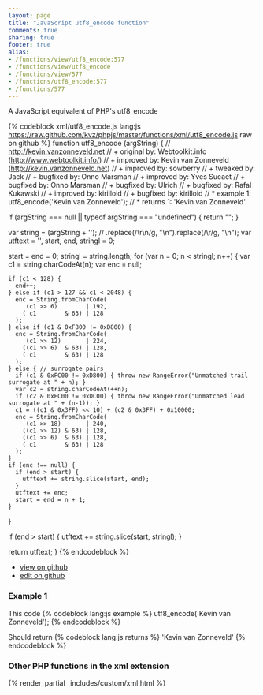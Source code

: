 ```yaml
---
layout: page
title: "JavaScript utf8_encode function"
comments: true
sharing: true
footer: true
alias:
- /functions/view/utf8_encode:577
- /functions/view/utf8_encode
- /functions/view/577
- /functions/utf8_encode:577
- /functions/577
---
```

<!-- Generated by Rakefile:build -->
A JavaScript equivalent of PHP's utf8_encode

{% codeblock xml/utf8_encode.js lang:js https://raw.github.com/kvz/phpjs/master/functions/xml/utf8_encode.js raw on github %}
function utf8_encode (argString) {
  // http://kevin.vanzonneveld.net
  // +   original by: Webtoolkit.info (http://www.webtoolkit.info/)
  // +   improved by: Kevin van Zonneveld (http://kevin.vanzonneveld.net)
  // +   improved by: sowberry
  // +    tweaked by: Jack
  // +   bugfixed by: Onno Marsman
  // +   improved by: Yves Sucaet
  // +   bugfixed by: Onno Marsman
  // +   bugfixed by: Ulrich
  // +   bugfixed by: Rafal Kukawski
  // +   improved by: kirilloid
  // +   bugfixed by: kirilloid
  // *     example 1: utf8_encode('Kevin van Zonneveld');
  // *     returns 1: 'Kevin van Zonneveld'

  if (argString === null || typeof argString === "undefined") {
    return "";
  }

  var string = (argString + ''); // .replace(/\r\n/g, "\n").replace(/\r/g, "\n");
  var utftext = '',
    start, end, stringl = 0;

  start = end = 0;
  stringl = string.length;
  for (var n = 0; n < stringl; n++) {
    var c1 = string.charCodeAt(n);
    var enc = null;

    if (c1 < 128) {
      end++;
    } else if (c1 > 127 && c1 < 2048) {
      enc = String.fromCharCode(
         (c1 >> 6)        | 192,
        ( c1        & 63) | 128
      );
    } else if (c1 & 0xF800 != 0xD800) {
      enc = String.fromCharCode(
         (c1 >> 12)       | 224,
        ((c1 >> 6)  & 63) | 128,
        ( c1        & 63) | 128
      );
    } else { // surrogate pairs
      if (c1 & 0xFC00 != 0xD800) { throw new RangeError("Unmatched trail surrogate at " + n); }
      var c2 = string.charCodeAt(++n);
      if (c2 & 0xFC00 != 0xDC00) { throw new RangeError("Unmatched lead surrogate at " + (n-1)); }
      c1 = ((c1 & 0x3FF) << 10) + (c2 & 0x3FF) + 0x10000;
      enc = String.fromCharCode(
         (c1 >> 18)       | 240,
        ((c1 >> 12) & 63) | 128,
        ((c1 >> 6)  & 63) | 128,
        ( c1        & 63) | 128
      );
    }
    if (enc !== null) {
      if (end > start) {
        utftext += string.slice(start, end);
      }
      utftext += enc;
      start = end = n + 1;
    }
  }

  if (end > start) {
    utftext += string.slice(start, stringl);
  }

  return utftext;
}
{% endcodeblock %}

 - [view on github](https://github.com/kvz/phpjs/blob/master/functions/xml/utf8_encode.js)
 - [edit on github](https://github.com/kvz/phpjs/edit/master/functions/xml/utf8_encode.js)

### Example 1
This code
{% codeblock lang:js example %}
utf8_encode('Kevin van Zonneveld');
{% endcodeblock %}

Should return
{% codeblock lang:js returns %}
'Kevin van Zonneveld'
{% endcodeblock %}


### Other PHP functions in the xml extension
{% render_partial _includes/custom/xml.html %}
